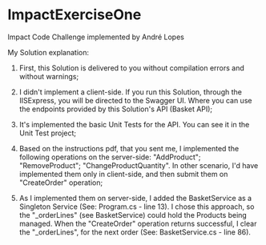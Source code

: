 # ImpactExerciseOne
Impact Code Challenge implemented by André Lopes

My Solution explanation:

1. First, this Solution is delivered to you without compilation errors and without warnings;

2. I didn't implement a client-side. If you run this Solution, through the IISExpress, you will be directed to the Swagger UI. Where you can use the endpoints provided by this Solution's API (Basket API);

3. It's implemented the basic Unit Tests for the API. You can see it in the Unit Test project;

4. Based on the instructions pdf, that you sent me, I implemented the following operations on the server-side: 
"AddProduct"; "RemoveProduct"; "ChangeProductQuantity". In other scenario, I'd have implemented them only in client-side, and then submit them on "CreateOrder" operation;

5. As I implemented them on server-side, I added the BasketService as a Singleton Service (See: Program.cs - line 13). I chose this approach, so the "_orderLines" (see BasketService) could hold the Products being managed. When the "CreateOrder" operation returns successful, I clear the "_orderLines", for the next order (See: BasketService.cs - line 86).

